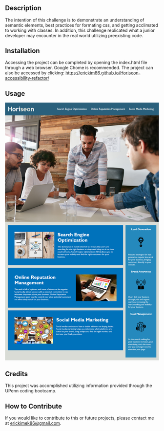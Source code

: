 # <Horiseon Accessibility Refactor>

## Description

The intention of this challenge is to demonstrate an understanding of semantic elements, best practices for formating css, and getting acclimated to working with classes.  In addition, this challenge replicated what a junior developer may encounter in the real world utilizing preexisting code.

## Installation

Accessing the project can be completed by opening the index.html file through a web browser.  Google Chome is recommended.  The project can also be accessed by clicking: https://erickim86.github.io/Horiseon-accessibility-refactor/

## Usage

![Example image of the main Horiseon site](https://github.com/EricKim86/Horiseon-accessibility-refactor/blob/main/assets/images/01-html-css-git-homework-demo.png?raw=true)

## Credits

This project was accomplished utilizing information provided through the UPenn coding bootcamp.

## How to Contribute

If you would like to contribute to this or future projects, please contact me at erickimek86@gmail.com.